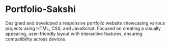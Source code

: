 # Portfolio-Sakshi
Designed and developed a responsive portfolio website showcasing various projects using HTML, CSS, and JavaScript. Focused on creating a visually appealing, user-friendly layout with interactive features, ensuring compatibility across devices.
